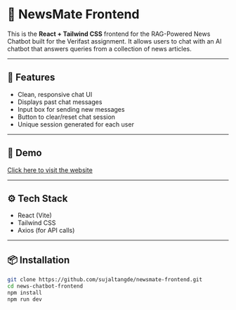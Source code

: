 # 📰 NewsMate Frontend

This is the **React + Tailwind CSS** frontend for the RAG-Powered News Chatbot built for the Verifast assignment. It allows users to chat with an AI chatbot that answers queries from a collection of news articles.

---

## 📌 Features

- Clean, responsive chat UI
- Displays past chat messages
- Input box for sending new messages
- Button to clear/reset chat session
- Unique session generated for each user

---

## 🚀 Demo

[Click here to visit the website](https://newsmate-psi.vercel.app/)

---

## ⚙️ Tech Stack

- React (Vite)
- Tailwind CSS
- Axios (for API calls)

---

## 📦 Installation

```bash
git clone https://github.com/sujaltangde/newsmate-frontend.git
cd news-chatbot-frontend
npm install
npm run dev
